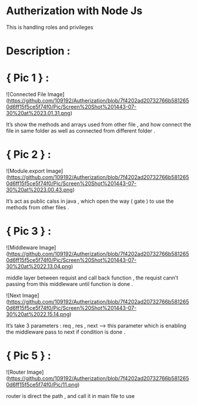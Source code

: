 # Autherization with Node Js

This is handling roles and privileges 

# Description :

# { Pic 1 } :
![Connected File Image] (https://github.com/109192/Autherization/blob/7f4202ad20732766b5812650d6ff15f5ce5f74f0/Pic/Screen%20Shot%201443-07-30%20at%2023.01.31.png)

It’s show the methods and arrays used from other file , and how connect the file in same folder as well as connected from different folder .

# { Pic 2 } :
![Module.export Image] (https://github.com/109192/Autherization/blob/7f4202ad20732766b5812650d6ff15f5ce5f74f0/Pic/Screen%20Shot%201443-07-30%20at%2023.00.43.png)

It’s act as public calss in java , which open the way ( gate ) to use the methods from other files .

# { Pic 3 } :
![Middleware Image] (https://github.com/109192/Autherization/blob/7f4202ad20732766b5812650d6ff15f5ce5f74f0/Pic/Screen%20Shot%201443-07-30%20at%2022.13.04.png)

middle layer between requist and call back function , the requist cann’t passing from this middleware until function is done .

![Next Image] (https://github.com/109192/Autherization/blob/7f4202ad20732766b5812650d6ff15f5ce5f74f0/Pic/Screen%20Shot%201443-07-30%20at%2022.15.14.png)

It’s take 3 parameters : req , res , next —> this parameter which is enabling the middleware pass to next if condition is done .

# { Pic 5 } :
![Router Image] (https://github.com/109192/Autherization/blob/7f4202ad20732766b5812650d6ff15f5ce5f74f0/Pic/11.png)


router is direct the path , and call it in main file to use

